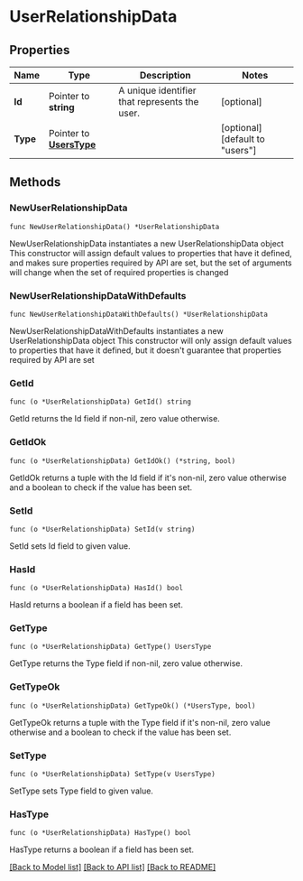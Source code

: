 # UserRelationshipData

## Properties

Name | Type | Description | Notes
------------ | ------------- | ------------- | -------------
**Id** | Pointer to **string** | A unique identifier that represents the user. | [optional] 
**Type** | Pointer to [**UsersType**](UsersType.md) |  | [optional] [default to "users"]

## Methods

### NewUserRelationshipData

`func NewUserRelationshipData() *UserRelationshipData`

NewUserRelationshipData instantiates a new UserRelationshipData object
This constructor will assign default values to properties that have it defined,
and makes sure properties required by API are set, but the set of arguments
will change when the set of required properties is changed

### NewUserRelationshipDataWithDefaults

`func NewUserRelationshipDataWithDefaults() *UserRelationshipData`

NewUserRelationshipDataWithDefaults instantiates a new UserRelationshipData object
This constructor will only assign default values to properties that have it defined,
but it doesn't guarantee that properties required by API are set

### GetId

`func (o *UserRelationshipData) GetId() string`

GetId returns the Id field if non-nil, zero value otherwise.

### GetIdOk

`func (o *UserRelationshipData) GetIdOk() (*string, bool)`

GetIdOk returns a tuple with the Id field if it's non-nil, zero value otherwise
and a boolean to check if the value has been set.

### SetId

`func (o *UserRelationshipData) SetId(v string)`

SetId sets Id field to given value.

### HasId

`func (o *UserRelationshipData) HasId() bool`

HasId returns a boolean if a field has been set.

### GetType

`func (o *UserRelationshipData) GetType() UsersType`

GetType returns the Type field if non-nil, zero value otherwise.

### GetTypeOk

`func (o *UserRelationshipData) GetTypeOk() (*UsersType, bool)`

GetTypeOk returns a tuple with the Type field if it's non-nil, zero value otherwise
and a boolean to check if the value has been set.

### SetType

`func (o *UserRelationshipData) SetType(v UsersType)`

SetType sets Type field to given value.

### HasType

`func (o *UserRelationshipData) HasType() bool`

HasType returns a boolean if a field has been set.


[[Back to Model list]](../README.md#documentation-for-models) [[Back to API list]](../README.md#documentation-for-api-endpoints) [[Back to README]](../README.md)


